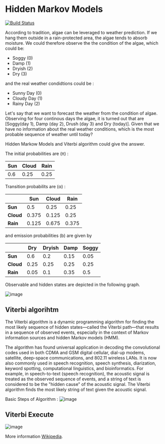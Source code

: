 # Hidden Markov Models
[![Build Status](https://travis-ci.org/joemccann/dillinger.svg?branch=master)](https://travis-ci.org/joemccann/dillinger)

According to tradition, algae can be leveraged to weather prediction.  If we hang them outside in a rain-protected area, the algae tends to absorb moisture. We could therefore observe the the condition of the algae, which could be:
- Soggy (0)
- Damp (1)
- Dryish (2)
- Dry (3)

and the real weather condidtions could be :
- Sunny Day (0)
- Cloudy Day (1)
- Rainy Day (2)

Let's say that we want to forecast the weather from the condition of algae. Observing for four continous days the algae, it is turned out that are [Soggy(day 1), Damp (day 2), Drush (day 3) and Dry (today)]. Given that we have no information about the real weather conditions, which is the most probable sequence of weather until today?

Hidden Markow Models and Viterbi algorithm could give the answer.

The initial probabilities are (π) :

| __Sun__ | __Cloud__ | __Rain__ |
|-------------|------------|------------|
 0.6     | 0.25 | 0.25

Transition probabilits are (α) :

| | __Sun__ | __Cloud__ | __Rain__ |
|-------------|------------|------------|------------|
| __Sun__ | 0.5     | 0.25 | 0.25
| __Cloud__ | 0.375 | 0.125     | 0.25
| __Rain__ |   0.125     | 0.675 | 0.375

and emission probabilities (b) are given by 

| | __Dry__ | __Dryish__ | __Damp__ | __Soggy__ |
|-------------|------------|------------|------------|------------|
| __Sun__ | 0.6     | 0.2 | 0.15 | 0.05
| __Cloud__ | 0.25 | 0.25   | 0.25 | 0.25
| __Rain__ |   0.05     | 0.1 | 0.35 | 0.5

Observable and hidden states are depicted in the following graph.

![image](https://user-images.githubusercontent.com/25617530/70395600-e149eb80-1a08-11ea-8659-815189140dbc.png)



## Viterbi algorihtm
The Viterbi algorithm is a dynamic programming algorithm for finding the most likely sequence of hidden states—called the Viterbi path—that results in a sequence of observed events, especially in the context of Markov information sources and hidden Markov models (HMM).

The algorithm has found universal application in decoding the convolutional codes used in both CDMA and GSM digital cellular, dial-up modems, satellite, deep-space communications, and 802.11 wireless LANs. It is now also commonly used in speech recognition, speech synthesis, diarization, keyword spotting, computational linguistics, and bioinformatics. For example, in speech-to-text (speech recognition), the acoustic signal is treated as the observed sequence of events, and a string of text is considered to be the "hidden cause" of the acoustic signal. The Viterbi algorithm finds the most likely string of text given the acoustic signal.

Basic Steps of Algorithm : 
![image](https://user-images.githubusercontent.com/25617530/70395668-cf1c7d00-1a09-11ea-9982-bedc120ae7e0.png)

## Viterbi Execute 
![image](https://user-images.githubusercontent.com/25617530/70395735-61248580-1a0a-11ea-8f76-8b8880d83141.png)

More information [Wikipedia](https://en.wikipedia.org/wiki/Viterbi_algorithm).

